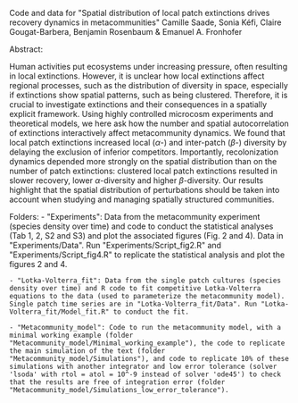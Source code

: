 Code and data for
"Spatial distribution of local patch extinctions drives recovery dynamics in metacommunities"
Camille Saade, Sonia Kéfi, Claire Gougat-Barbera, Benjamin Rosenbaum & Emanuel A. Fronhofer


Abstract:

Human activities put ecosystems under increasing pressure, often resulting in local extinctions. However, it is unclear how local extinctions affect regional processes, such as the distribution of diversity in space, especially if extinctions show spatial patterns, such as being clustered. Therefore, it is crucial to investigate extinctions and their consequences in a spatially explicit framework. Using highly controlled microcosm experiments and theoretical models, we here ask how the number and spatial autocorrelation of extinctions interactively affect metacommunity dynamics. We found that local patch extinctions increased local ($\alpha$-) and inter-patch ($\beta$-) diversity by delaying the exclusion of inferior competitors. Importantly, recolonization dynamics depended more strongly on the spatial distribution than on the number of patch extinctions: clustered local patch extinctions resulted in slower recovery, lower $\alpha$-diversity and higher $\beta$-diversity. Our results highlight that the spatial distribution of perturbations should be taken into account when studying and managing spatially structured communities.

Folders:
	- "Experiments": Data from the metacommunity experiment (species density over time) and code to conduct the statistical analyses (Tab 1, 2, S2 and S3) and plot the associated figures (Fig. 2 and 4). Data in "Experiments/Data". Run "Experiments/Script_fig2.R" and "Experiments/Script_fig4.R" to replicate the statistical analysis and plot the figures 2 and 4.

	- "Lotka-Volterra_fit": Data from the single patch cultures (species density over time) and R code to fit competitive Lotka-Volterra equations to the data (used to parameterize the metacommunity model). Single patch time series are in "Lotka-Volterra_fit/Data". Run "Lotka-Volterra_fit/Model_fit.R" to conduct the fit.

	- "Metacommunity_model": Code to run the metacommunity model, with a minimal working example (folder "Metacommunity_model/Minimal_working_example"), the code to replicate the main simulation of the text (folder "Metacommunity_model/Simulations"), and code to replicate 10% of these simulations with another integrator and low error tolerance (solver 'lsoda' with rtol = atol = 10^-9 instead of solver 'ode45') to check that the results are free of integration error (folder "Metacommunity_model/Simulations_low_error_tolerance").
